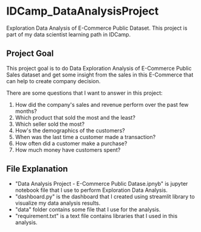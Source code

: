 # IDCamp_DataAnalysisProject
Exploration Data Analysis of E-Commerce Public Dataset. 
This project is part of my data scientist learning path in IDCamp.

## Project Goal
This project goal is to do Data Exploration Analysis of E-Commerce Public Sales dataset and get some insight from the sales in this E-Commerce that can help to create company decision.

There are some questions that I want to answer in this project:
1. How did the company's sales and revenue perform over the past few months?
2. Which product that sold the most and the least?
3. Which seller sold the most?
4. How's the demographics of the customers?
5. When was the last time a customer made a transaction?
6. How often did a customer make a purchase?
7. How much money have customers spent?

## File Explanation
- "Data Analysis Project - E-Commerce Public Datase.ipnyb" is jupyter notebook file that I use to perform Exploration Data Analysis.
- "dashboard.py" is the dashboard that I created using streamlit library to visualize my data analysis results.
- "data" folder contains some file that I use for the analysis.
- "requirement.txt" is a text file contains libraries that I used in this analysis.
